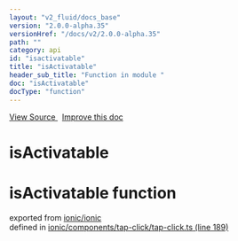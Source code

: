 ```yaml
---
layout: "v2_fluid/docs_base"
version: "2.0.0-alpha.35"
versionHref: "/docs/v2/2.0.0-alpha.35"
path: ""
category: api
id: "isactivatable"
title: "isActivatable"
header_sub_title: "Function in module "
doc: "isActivatable"
docType: "function"
---
```



<div class="improve-docs">
  <a href='http://github.com/driftyco/ionic2/tree/master/ionic/components/tap-click/tap-click.ts#L188'>
    View Source
  </a>
  &nbsp;
  <a href='http://github.com/driftyco/ionic2/edit/master/ionic/components/tap-click/tap-click.ts#L188'>
    Improve this doc
  </a>
</div>




<h1 class="api-title">

  isActivatable



</h1>







<h1 class="class export">isActivatable <span class="type">function</span></h1>
<p class="module">exported from <a href='undefined'>ionic/ionic</a><br/>
defined in <a href="https://github.com/driftyco/ionic2/tree/master/ionic/components/tap-click/tap-click.ts#L189-L207">ionic/components/tap-click/tap-click.ts (line 189)</a>
</p>

